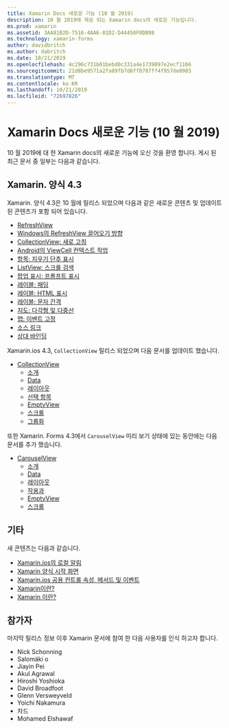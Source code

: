 ```yaml
---
title: Xamarin Docs 새로운 기능 (10 월 2019)
description: 10 월 2019에 제공 되는 Xamarin docs의 새로운 기능입니다.
ms.prod: xamarin
ms.assetid: 3AA81B2D-7516-4AA6-81D2-D44450F0DB98
ms.technology: xamarin-forms
author: davidbritch
ms.author: dabritch
ms.date: 10/21/2019
ms.openlocfilehash: 4c296c731b01bebd0c331a4e1739897e2ecf1166
ms.sourcegitcommit: 21d8be9571a2fa89fb7d8ff0787ff4f957de0985
ms.translationtype: MT
ms.contentlocale: ko-KR
ms.lasthandoff: 10/21/2019
ms.locfileid: "72697826"
---
```

# <a name="xamarin-docs-whats-new-october-2019"></a>Xamarin Docs 새로운 기능 (10 월 2019)

10 월 2019에 대 한 Xamarin docs의 새로운 기능에 오신 것을 환영 합니다. 게시 된 최근 문서 중 일부는 다음과 같습니다.

## <a name="xamarinforms-43"></a>Xamarin. 양식 4.3

Xamarin. 양식 4.3은 10 월에 릴리스 되었으며 다음과 같은 새로운 콘텐츠 및 업데이트 된 콘텐츠가 포함 되어 있습니다.

- [RefreshView](~/xamarin-forms/user-interface/refreshview.md)
- [Windows의 RefreshView 끌어오기 방향](~/xamarin-forms/platform/windows/refreshview-pulldirection.md)
- [CollectionView: 새로 고침](~/xamarin-forms/user-interface/collectionview/populate-data.md#pull-to-refresh)
- [Android의 ViewCell 컨텍스트 작업](~/xamarin-forms/platform/android/viewcell-context-actions.md)
- [항목: 지우기 단추 표시](~/xamarin-forms/user-interface/text/entry.md#displaying-a-clear-button)
- [ListView: 스크롤 검색](~/xamarin-forms/user-interface/listview/interactivity.md#detect-scrolling)
- [팝업 표시: 프롬프트 표시](~/xamarin-forms/user-interface/pop-ups.md#display-a-prompt)
- [레이블: 패딩](~/xamarin-forms/user-interface/text/label.md#padding)
- [레이블: HTML 표시](~/xamarin-forms/user-interface/text/label.md#display-html)
- [레이블: 문자 간격](~/xamarin-forms/user-interface/text/label.md#character-spacing)
- [지도: 다각형 및 다중선](~/xamarin-forms/user-interface/map/polygons.md)
- [맵: 이벤트 고정](~/xamarin-forms/user-interface/map/pins.md#pin-events)
- [소스 링크](~/xamarin-forms/internals/sourcelink.md)
- [상대 바인딩](~/xamarin-forms/app-fundamentals/data-binding/relative-bindings.md)

Xamarin.ios 4.3, `CollectionView` 릴리스 되었으며 다음 문서를 업데이트 했습니다.

- [CollectionView](~/xamarin-forms/user-interface/collectionview/index.md)
  - [소개](~/xamarin-forms/user-interface/collectionview/introduction.md)
  - [Data](~/xamarin-forms/user-interface/collectionview/populate-data.md)
  - [레이아웃](~/xamarin-forms/user-interface/collectionview/layout.md)
  - [선택 항목](~/xamarin-forms/user-interface/collectionview/selection.md)
  - [EmptyView](~/xamarin-forms/user-interface/collectionview/emptyview.md)
  - [스크롤](~/xamarin-forms/user-interface/collectionview/scrolling.md)
  - [그룹화](~/xamarin-forms/user-interface/collectionview/grouping.md)

또한 Xamarin. Forms 4.3에서 `CarouselView` 미리 보기 상태에 있는 동안에는 다음 문서를 추가 했습니다.

- [CarouselView](~/xamarin-forms/user-interface/carouselview/index.md)
  - [소개](~/xamarin-forms/user-interface/carouselview/introduction.md)
  - [Data](~/xamarin-forms/user-interface/carouselview/populate-data.md)
  - [레이아웃](~/xamarin-forms/user-interface/carouselview/layout.md)
  - [작용과](~/xamarin-forms/user-interface/carouselview/interaction.md)
  - [EmptyView](~/xamarin-forms/user-interface/carouselview/emptyview.md)
  - [스크롤](~/xamarin-forms/user-interface/carouselview/scrolling.md)

## <a name="other"></a>기타

새 콘텐츠는 다음과 같습니다.

- [Xamarin.ios의 로컬 알림](~/xamarin-forms/app-fundamentals/local-notifications.md)
- [Xamarin 양식 시작 화면](~/xamarin-forms/user-interface/splashscreen.md)
- [Xamarin.ios 공용 컨트롤 속성, 메서드 및 이벤트](~/xamarin-forms/user-interface/controls/common-properties.md)
- [Xamarin이란?](~/get-started/what-is-xamarin.md)
- [Xamarin 이란?](~/get-started/what-is-xamarin-forms.md)

## <a name="contributors"></a>참가자

마지막 릴리스 정보 이후 Xamarin 문서에 참여 한 다음 사용자를 인식 하고자 합니다.

- Nick Schonning
- Salomäki o
- Jiayin Pei
- Akul Agrawal
- Hiroshi Yoshioka
- David Broadfoot
- Glenn Versweyveld
- Yoichi Nakamura
- 차드
- Mohamed Elshawaf
